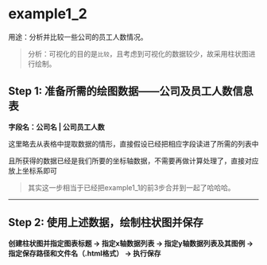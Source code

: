 # example1_2

用途：分析并比较一些公司的员工人数情况。

> 分析：可视化的目的是``比较``，且考虑到可视化的数据较少，故采用柱状图进行绘制。

## Step 1: 准备所需的绘图数据——公司及员工人数信息表

**字段名：公司名 | 公司员工人数**

这里略去从表格中提取数据的情形，直接假设已经把相应字段读进了所需的列表中

且所获得的数据已经是我们所要的坐标轴数据，不需要再做计算处理了，直接对应放上坐标系即可

> 其实这一步相当于已经把example1_1的前3步合并到一起了哈哈哈。

***

## Step 2: 使用上述数据，绘制柱状图并保存

**创建柱状图并指定图表标题 -> 指定x轴数据列表 -> 指定y轴数据列表及其图例 -> 指定保存路径和文件名（.html格式） -> 执行保存**